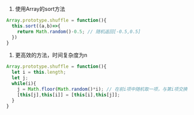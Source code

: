 1. 使用Array的sort方法

```js
Array.prototype.shuffle = function(){
  this.sort((a,b)=>{
    return Math.random()-0.5; // 随机返回[-0.5,0.5]
  })
}
```

1. 更高效的方法，时间复杂度为n

```js
Array.prototype.shuffle = function(){
  let i = this.length;
  let j;
  while(i){
    j = Math.floor(Math.random()*i); // 在前i项中随机取一项，与第i项交换
    [this[j],this[i]] = [this[i],this[j]];
  }
}
```



